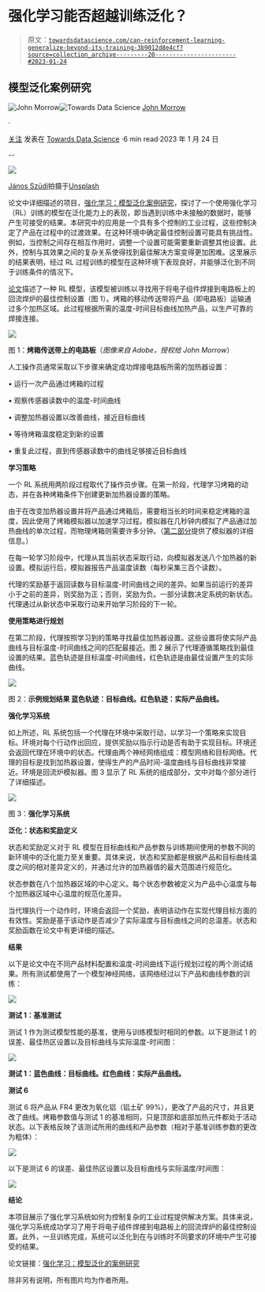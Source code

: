 # 强化学习能否超越训练泛化？

> 原文：[`towardsdatascience.com/can-reinforcement-learning-generalize-beyond-its-training-3b9012d8e4cf?source=collection_archive---------20-----------------------#2023-01-24`](https://towardsdatascience.com/can-reinforcement-learning-generalize-beyond-its-training-3b9012d8e4cf?source=collection_archive---------20-----------------------#2023-01-24)

## 模型泛化案例研究

[](https://medium.com/@john_morrow?source=post_page-----3b9012d8e4cf--------------------------------)![John Morrow](https://medium.com/@john_morrow?source=post_page-----3b9012d8e4cf--------------------------------)[](https://towardsdatascience.com/?source=post_page-----3b9012d8e4cf--------------------------------)![Towards Data Science](https://towardsdatascience.com/?source=post_page-----3b9012d8e4cf--------------------------------) [John Morrow](https://medium.com/@john_morrow?source=post_page-----3b9012d8e4cf--------------------------------)

·

[关注](https://medium.com/m/signin?actionUrl=https%3A%2F%2Fmedium.com%2F_%2Fsubscribe%2Fuser%2Fb4bcd051bb38&operation=register&redirect=https%3A%2F%2Ftowardsdatascience.com%2Fcan-reinforcement-learning-generalize-beyond-its-training-3b9012d8e4cf&user=John+Morrow&userId=b4bcd051bb38&source=post_page-b4bcd051bb38----3b9012d8e4cf---------------------post_header-----------) 发表在 [Towards Data Science](https://towardsdatascience.com/?source=post_page-----3b9012d8e4cf--------------------------------) ·6 min read·2023 年 1 月 24 日[](https://medium.com/m/signin?actionUrl=https%3A%2F%2Fmedium.com%2F_%2Fvote%2Ftowards-data-science%2F3b9012d8e4cf&operation=register&redirect=https%3A%2F%2Ftowardsdatascience.com%2Fcan-reinforcement-learning-generalize-beyond-its-training-3b9012d8e4cf&user=John+Morrow&userId=b4bcd051bb38&source=-----3b9012d8e4cf---------------------clap_footer-----------)

--

[](https://medium.com/m/signin?actionUrl=https%3A%2F%2Fmedium.com%2F_%2Fbookmark%2Fp%2F3b9012d8e4cf&operation=register&redirect=https%3A%2F%2Ftowardsdatascience.com%2Fcan-reinforcement-learning-generalize-beyond-its-training-3b9012d8e4cf&source=-----3b9012d8e4cf---------------------bookmark_footer-----------)![](img/7c6eb049b8373330c9019cd75174f39e.png)

[János Szüdi](https://unsplash.com/@szudi?utm_source=medium&utm_medium=referral)拍摄于[Unsplash](https://unsplash.com/?utm_source=medium&utm_medium=referral)

论文中详细描述的项目，[强化学习：模型泛化案例研究](https://github.com/jmorrow1000/RL-generalize/blob/main/Reinforcement%20Learning%20-%20A%20Case%20Study%20in%20Model%20Generalization.pdf?raw=true)，探讨了一个使用强化学习（RL）训练的模型在泛化能力上的表现，即当遇到训练中未接触的数据时，能够产生可接受的结果。本研究中的应用是一个具有多个控制的工业过程，这些控制决定了产品在过程中的过渡效果。在这种环境中确定最佳控制设置可能具有挑战性。例如，当控制之间存在相互作用时，调整一个设置可能需要重新调整其他设置。此外，控制与其效果之间的复杂关系使得找到最佳解决方案变得更加困难。这里展示的结果表明，经过 RL 过程训练的模型在这种环境下表现良好，并能够泛化到不同于训练条件的情况下。

[论文](https://morrowconsultants.com/rl-model-generalization-paper)描述了一种 RL 模型，该模型被训练以寻找用于将电子组件焊接到电路板上的回流焊炉的最佳控制设置（图 1）。烤箱的移动传送带将产品（即电路板）运输通过多个加热区域。此过程根据所需的温度-时间目标曲线加热产品，以生产可靠的焊接连接。

![](img/449434f952710cedc7ac09afa5d05594.png)

图 1：**烤箱传送带上的电路板**（*图像来自 Adobe，授权给 John Morrow*）

人工操作员通常采取以下步骤来确定成功焊接电路板所需的加热器设置：

• 运行一次产品通过烤箱的过程

• 观察传感器读数中的温度-时间曲线

• 调整加热器设置以改善曲线，接近目标曲线

• 等待烤箱温度稳定到新的设置

• 重复此过程，直到传感器读数中的曲线足够接近目标曲线

**学习策略**

一个 RL 系统用两阶段过程取代了操作员步骤。在第一阶段，代理学习烤箱的动态，并在各种烤箱条件下创建更新加热器设置的策略。

由于在改变加热器设置并将产品通过烤箱后，需要相当长的时间来稳定烤箱的温度，因此使用了烤箱模拟器以加速学习过程。模拟器在几秒钟内模拟了产品通过加热曲线的单次过程，而物理烤箱则需要许多分钟。（[第二部分](https://medium.com/@john_morrow/can-reinforcement-learning-generalize-beyond-its-training-part-2-79d7b864dc55)提供了模拟器的详细信息。）

在每一轮学习阶段中，代理从其当前状态采取行动，向模拟器发送八个加热器的新设置。模拟运行后，模拟器报告产品温度读数（每秒采集三百个读数）。

代理的奖励基于返回读数与目标温度-时间曲线之间的差异。如果当前运行的差异小于之前的差异，则奖励为正；否则，奖励为负。一部分读数决定系统的新状态。代理通过从新状态中采取行动来开始学习阶段的下一轮。

**使用策略进行规划**

在第二阶段，代理按照学习到的策略寻找最佳加热器设置。这些设置将使实际产品曲线与目标温度-时间曲线之间的匹配最接近。图 2 展示了代理遵循策略找到最佳设置的结果。蓝色轨迹是目标温度-时间曲线，红色轨迹是由最佳设置产生的实际曲线。

![](img/ae5249872da7b2f455c158de0603140e.png)

图 2：**示例规划结果 蓝色轨迹：目标曲线。红色轨迹：实际产品曲线。**

**强化学习系统**

如上所述，RL 系统包括一个代理在环境中采取行动，以学习一个策略来实现目标。环境对每个行动作出回应，提供奖励以指示行动是否有助于实现目标。环境还会返回代理在环境中的状态。代理由两个神经网络组成：模型网络和目标网络。代理的目标是找到加热器设置，使得生产的产品时间-温度曲线与目标曲线非常接近。环境是回流炉模拟器。图 3 显示了 RL 系统的组成部分，文中对每个部分进行了详细描述。

![](img/67227dda344339d0894f8f6dfddb2cb8.png)

图 3：**强化学习系统**

**泛化：状态和奖励定义**

状态和奖励定义对于 RL 模型在目标曲线和产品参数与训练期间使用的参数不同的新环境中的泛化能力至关重要。具体来说，状态和奖励都是根据产品和目标曲线温度之间的相对差异定义的，并通过允许的加热器值的最大范围进行规范化。

状态参数在八个加热器区域的中心定义。每个状态参数被定义为产品中心温度与每个加热器区域中心温度的规范化差异。

当代理执行一个动作时，环境会返回一个奖励，表明该动作在实现代理目标方面的有效性。奖励是基于该动作是否减少了实际温度与目标曲线之间的总温差。状态和奖励函数在论文中有更详细的描述。

**结果**

以下是论文中在不同产品材料配置和温度-时间曲线下运行规划过程的两个测试结果。所有测试都使用了一个模型神经网络，该网络经过以下产品和曲线参数的训练：

![](img/65ee37070838ea349f597be3f2bedfad.png)

**测试 1：基准测试**

测试 1 作为测试模型性能的基准，使用与训练模型时相同的参数。以下是测试 1 的误差、最佳热区设置以及目标曲线与实际温度-时间图：

![](img/3e4804da2b61492040372400ab03a69e.png)

**测试 1：蓝色曲线：目标曲线。红色曲线：实际产品曲线。**

**测试 6**

测试 6 将产品从 FR4 更改为氧化铝（铝土矿 99%），更改了产品的尺寸，并且更改了曲线。烤箱参数值与测试 1 的基准相同，只是顶部和底部加热元件都处于活动状态。以下表格反映了该测试所用的曲线和产品参数（相对于基准训练参数的更改为粗体）：

![](img/ed10da52ad97359a26fb5aee47904a36.png)

以下是测试 6 的误差、最佳热区设置以及目标曲线与实际温度/时间图：

![](img/22a233e42efc39a0548e61a13f3038d3.png)

**结论**

本项目展示了强化学习系统如何为控制复杂的工业过程提供解决方案。具体来说，强化学习系统成功学习了用于将电子组件焊接到电路板上的回流焊炉的最佳控制设置。此外，一旦训练完成，系统可以泛化到在与训练时不同要求的环境中产生可接受的结果。

论文链接：[强化学习：模型泛化的案例研究](https://github.com/jmorrow1000/RL-generalize/blob/main/Reinforcement%20Learning%20-%20A%20Case%20Study%20in%20Model%20Generalization.pdf?raw=true)

除非另有说明，所有图片均为作者所用。
